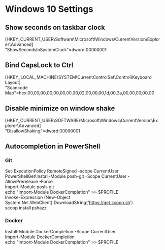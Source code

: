 # Windows 10 Settings

## Show seconds on taskbar clock
[HKEY_CURRENT_USER\Software\Microsoft\Windows\CurrentVersion\Explorer\Advanced] <br/>
"ShowSecondsInSystemClock"=dword:00000001

## Bind CapsLock to Ctrl
[HKEY_LOCAL_MACHINE\SYSTEM\CurrentControlSet\Control\Keyboard Layout] <br/>
"Scancode Map"=hex:00,00,00,00,00,00,00,00,02,00,00,00,1d,00,3a,00,00,00,00,00

## Disable minimize on window shake
[HKEY_CURRENT_USER\SOFTWARE\Microsoft\Windows\CurrentVersion\Explorer\Advanced] <br/>
"DisallowShaking"=dword:00000001

## Autocompletion in PowerShell
### Git
Set-ExecutionPolicy RemoteSigned -scope CurrentUser <br/>
PowerShellGet\Install-Module posh-git -Scope CurrentUser -AllowPrerelease -Force <br/>
Import-Module posh-git <br/>
echo "Import-Module DockerCompletion" >> $PROFILE <br/>
Invoke-Expression (New-Object System.Net.WebClient).DownloadString('https://get.scoop.sh') <br/>
scoop install pshazz <br/>
### Docker
Install-Module DockerCompletion -Scope CurrentUser <br/>
Import-Module DockerCompletion <br/>
echo "Import-Module DockerCompletion" >> $PROFILE <br/>
